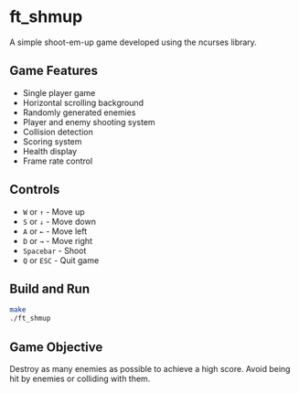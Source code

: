 # ft_shmup

A simple shoot-em-up game developed using the ncurses library.

## Game Features

- Single player game
- Horizontal scrolling background
- Randomly generated enemies
- Player and enemy shooting system
- Collision detection
- Scoring system
- Health display
- Frame rate control

## Controls

- `W` or `↑` - Move up
- `S` or `↓` - Move down
- `A` or `←` - Move left
- `D` or `→` - Move right
- `Spacebar` - Shoot
- `Q` or `ESC` - Quit game

## Build and Run

```bash
make
./ft_shmup
```

## Game Objective

Destroy as many enemies as possible to achieve a high score. Avoid being hit by enemies or colliding with them.
